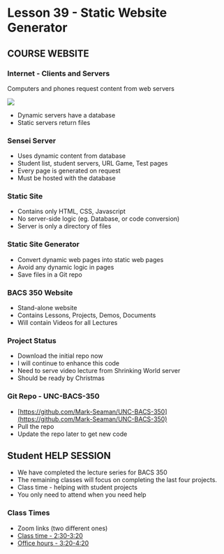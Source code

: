 # Lesson 39 - Static Website Generator


## COURSE WEBSITE

### Internet - Clients and Servers
Computers and phones request content from web servers

![](img/WebServer.png)

* Dynamic servers have a database
* Static servers return files


### Sensei Server
* Uses dynamic content from database
* Student list, student servers, URL Game, Test pages
* Every page is generated on request
* Must be hosted with the database


### Static Site
* Contains only HTML, CSS, Javascript
* No server-side logic (eg. Database, or code conversion)
* Server is only a directory of files


### Static Site Generator
* Convert dynamic web pages into static web pages
* Avoid any dynamic logic in pages
* Save files in a Git repo


### BACS 350 Website
* Stand-alone website
* Contains Lessons, Projects, Demos, Documents
* Will contain Videos for all Lectures


### Project Status
* Download the initial repo now
* I will continue to enhance this code
* Need to serve video lecture from Shrinking World server
* Should be ready by Christmas


### Git Repo - UNC-BACS-350
* [https://github.com/Mark-Seaman/UNC-BACS-350](https://github.com/Mark-Seaman/UNC-BACS-350)
* Pull the repo
* Update the repo later to get new code



## Student HELP SESSION

* We have completed the lecture series for BACS 350   
* The remaining classes will focus on completing the last four projects.  
* Class time - helping with student projects  
* You only need to attend when you need help


### Class Times
* Zoom links (two different ones)
* [Class time - 2:30-3:20](https://unco.zoom.us/j/95419819180)
* [Office hours - 3:20-4:20](https://unco.zoom.us/my/mark.seaman)
